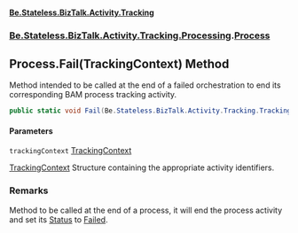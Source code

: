 #### [Be.Stateless.BizTalk.Activity.Tracking](README.md 'README')
### [Be.Stateless.BizTalk.Activity.Tracking.Processing](Be.Stateless.BizTalk.Activity.Tracking.Processing.md 'Be.Stateless.BizTalk.Activity.Tracking.Processing').[Process](Process.md 'Be.Stateless.BizTalk.Activity.Tracking.Processing.Process')

## Process.Fail(TrackingContext) Method

Method intended to be called at the end of a failed orchestration to end its corresponding BAM process tracking
activity.

```csharp
public static void Fail(Be.Stateless.BizTalk.Activity.Tracking.TrackingContext trackingContext);
```
#### Parameters

<a name='Be.Stateless.BizTalk.Activity.Tracking.Processing.Process.Fail(Be.Stateless.BizTalk.Activity.Tracking.TrackingContext).trackingContext'></a>

`trackingContext` [TrackingContext](TrackingContext.md 'Be.Stateless.BizTalk.Activity.Tracking.TrackingContext')

[TrackingContext](TrackingContext.md 'Be.Stateless.BizTalk.Activity.Tracking.TrackingContext')
            Structure containing the appropriate activity identifiers.

### Remarks
Method to be called at the end of a process, it will end the process activity and set its [Status](Process.Status.md 'Be.Stateless.BizTalk.Activity.Tracking.Processing.Process.Status') to [Failed](TrackingStatus.Failed.md 'Be.Stateless.BizTalk.Activity.Tracking.TrackingStatus.Failed').